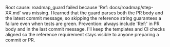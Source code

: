Root cause: roadmap_guard failed because 'Ref: docs/roadmap/step-XX.md' was missing. I learned that the guard parses both the PR body and the latest commit message, so skipping the reference string guarantees a failure even when tests are green. Prevention: always include 'Ref:' in PR body and in the last commit message. I'll keep the templates and CI checks aligned so the reference requirement stays visible to anyone preparing a commit or PR.
